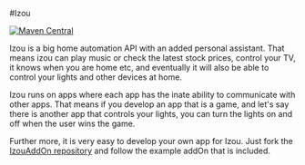 #Izou

[![Maven Central](https://maven-badges.herokuapp.com/maven-central/org.intellimate.izou/izou/badge.svg)](https://maven-badges.herokuapp.com/maven-central/org.intellimate.izou/izou)

Izou is a big home automation API with an added personal assistant. That means izou can play music or check the latest stock prices, control your TV, it knows when you are home etc, and eventually it will also be able to control your lights and other devices at home. 

Izou runs on apps where each app has the inate ability to communicate with other apps. That means if you develop an app that is a game, and let's say there is another app that controls your lights, you can turn the lights on and off when the user wins the game.

Further more, it is very easy to develop your own app for Izou. Just fork the [IzouAddOn repository](https://github.com/intellimate/IzouAddOn) and follow the example addOn that is included.



